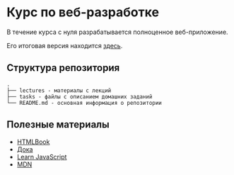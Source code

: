 # Курс по веб-разработке

В течение курса с нуля разрабатывается полноценное веб-приложение. 

Его итоговая версия находится [здесь](https://github.com/lyaplyap/global-talk-platform).

## Структура репозитория

```text
.
├── lectures - материалы с лекций
├── tasks - файлы с описанием домашних заданий
└── README.md - основная информация о репозитории
```

## Полезные материалы

* [HTMLBook](https://htmlbook.ru/)
* [Дока](https://doka.guide/)
* [Learn JavaScript](https://learn.javascript.ru/)
* [MDN](https://developer.mozilla.org/ru/)
